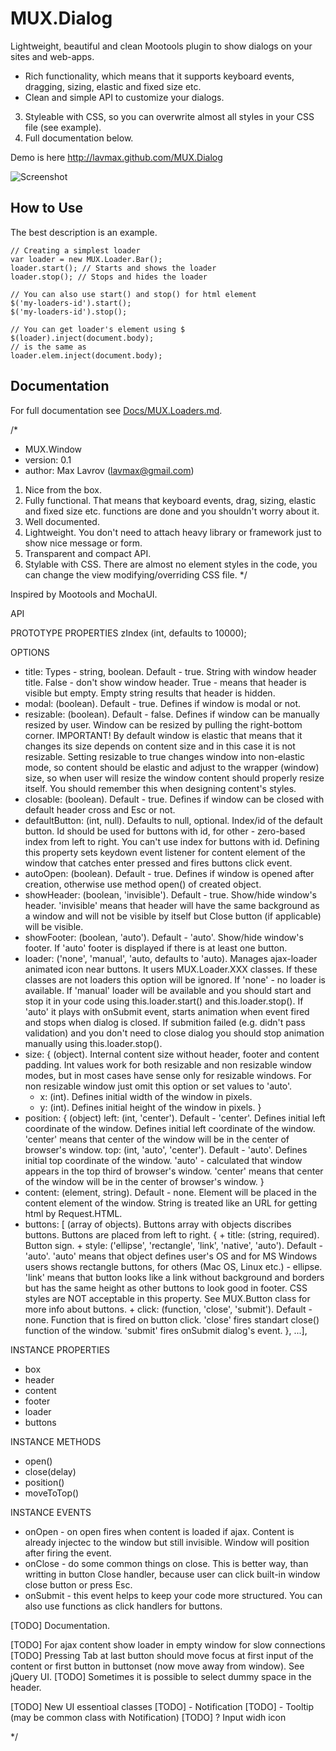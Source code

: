 MUX.Dialog
==========

Lightweight, beautiful and clean Mootools plugin to show dialogs on your sites and web-apps.
- Rich functionality, which means that it supports keyboard events, dragging, sizing, elastic and fixed size etc.
- Clean and simple API to customize your dialogs.
3. Styleable with CSS, so you can overwrite almost all styles in your CSS file (see example).
4. Full documentation below.

Demo is here <a href="http://lavmax.github.com/MUX.Dialog">http://lavmax.github.com/MUX.Dialog</a>

![Screenshot](http://lavmax.github.com/MUX.Dialog/dialog.png)


How to Use
----------

The best description is an example.

	// Creating a simplest loader
	var loader = new MUX.Loader.Bar();
	loader.start(); // Starts and shows the loader
	loader.stop(); // Stops and hides the loader
	
	// You can also use start() and stop() for html element
	$('my-loaders-id').start();
	$('my-loaders-id').stop();
	
	// You can get loader's element using $
	$(loader).inject(document.body);
	// is the same as
	loader.elem.inject(document.body);
	

Documentation
-------------

For full documentation see [Docs/MUX.Loaders.md](https://github.com/lavmax/MUX.Loaders/blob/master/Docs/MUX.Loaders.md).


/* 
 * MUX.Window
 * version: 0.1
 * author: Max Lavrov (lavmax@gmail.com)

1. Nice from the box.
2. Fully functional. That means that keyboard events, drag, sizing, elastic and fixed size etc. functions are done and you shouldn't worry about it.
3. Well documented.
4. Lightweight. You don't need to attach heavy library or framework just to show nice message or form.
5. Transparent and compact API.
6. Stylable with CSS. There are almost no element styles in the code, you can change the view modifying/overriding CSS file.
*/

Inspired by Mootools and MochaUI.

API

PROTOTYPE PROPERTIES
zIndex (int, defaults to 10000);

OPTIONS
+ title: Types - string, boolean. Default - true. String with window header title. False - don't show window header. True - means that header is visible but empty. Empty string results that header is hidden.
+ modal: (boolean). Default - true. Defines if window is modal or not.
+ resizable: (boolean). Default - false. Defines if window can be manually resized by user. Window can be resized by pulling the right-bottom corner. IMPORTANT! By default window is elastic that means that it changes its size depends on content size and in this case it is not resizable. Setting resizable to true changes window into non-elastic mode, so content should be elastic and adjust to the wrapper (window) size, so when user will resize the window content should properly resize itself. You should remember this when designing content's styles.
+ closable: (boolean). Default - true. Defines if window can be closed with default header cross and Esc or not.
+ defaultButton: (int, null). Defaults to null, optional. Index/id of the default button. Id should be used for buttons with id, for other - zero-based index from left to right. You can't use index for buttons with id. Defining this property sets keydown event listener for content element of the window that catches enter pressed and fires buttons click event.
+ autoOpen: (boolean). Default - true. Defines if window is opened after creation, otherwise use method open() of created object.
+ showHeader: (boolean, 'invisible'). Default - true. Show/hide window's header. 'invisible' means that header will have the same background as a window and will not be visible by itself but Close button (if applicable) will be visible.
+ showFooter: (boolean, 'auto'). Default - 'auto'. Show/hide window's footer. If 'auto' footer is displayed if there is at least one button.
+ loader: ('none', 'manual', 'auto, defaults to 'auto). Manages ajax-loader animated icon near buttons. It users MUX.Loader.XXX classes. If these classes are not loaders this option will be ignored. If 'none' - no loader is available. If 'manual' loader will be available and you should start and stop it in your code using this.loader.start() and this.loader.stop(). If 'auto' it plays with onSubmit event, starts animation when event fired and stops when dialog is closed. If submition failed (e.g. didn't pass validation) and you don't need to close dialog you should stop animation manually using this.loader.stop().
+ size: { (object). Internal content size without header, footer and content padding. Int values work for both resizable and non resizable window modes, but in most cases have sense only for resizable windows. For non resizable window just omit this option or set values to 'auto'.
	+ x: (int). Defines initial width of the window in pixels.
	+ y: (int). Defines initial height of the window in pixels.
}
+ position: { (object)
	left: (int, 'center'). Default - 'center'. Defines initial left coordinate of the window. Defines initial left coordinate of the window. 'center' means that center of the window will be in the center of browser's window.
	top: (int, 'auto', 'center'). Default - 'auto'. Defines initial top coordinate of the window. 'auto' - calculated that window appears in the top third of browser's window. 'center' means that center of the window will be in the center of browser's window.
}
+ content: (element, string). Default - none. Element will be placed in the content element of the window. String is treated like an URL for getting html by Request.HTML.
+ buttons: [ (array of objects). Buttons array with objects discribes buttons. Buttons are placed from left to right.
	{
		+ title: (string, required). Button sign.
		+ style: ('ellipse', 'rectangle', 'link', 'native', 'auto'). Default - 'auto'. 'auto' means that object defines user's OS and for MS Windows users shows rectangle buttons, for others (Mac OS, Linux etc.) - ellipse. 'link' means that button looks like a link without background and borders but has the same height as other buttons to look good in footer. CSS styles are NOT acceptable in this property. See MUX.Button class for more info about buttons.
		+ click: (function, 'close', 'submit'). Default - none. Function that is fired on button click. 'close' fires standart close() function of the window. 'submit' fires onSubmit dialog's event.
	}, ...],

INSTANCE PROPERTIES
+ box
+ header
+ content
+ footer
+ loader
+ buttons

INSTANCE METHODS
+ open()
+ close(delay)
+ position()
+ moveToTop()

INSTANCE EVENTS
+ onOpen - on open fires when content is loaded if ajax. Content is already injectec to the window but still invisible. Window will position after firing the event.
+ onClose - do some common things on close. This is better way, than writting in button Close handler, because user can click built-in window close button or press Esc.
+ onSubmit - this event helps to keep your code more structured. You can also use functions as click handlers for buttons.

[TODO] Documentation.


[TODO] For ajax content show loader in empty window for slow connections
[TODO] Pressing Tab at last button should move focus at first input of the content or first button in buttonset (now move away from window). See jQuery UI.
[TODO] Sometimes it is possible to select dummy space in the header.

[TODO] New UI essentioal classes
[TODO] - Notification
[TODO] - Tooltip (may be common class with Notification)
[TODO] ? Input widh icon

*/

